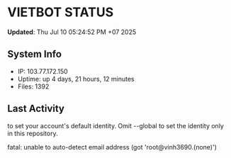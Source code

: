 # VIETBOT STATUS
**Updated**: Thu Jul 10 05:24:52 PM +07 2025

## System Info
- IP: 103.77.172.150
- Uptime: up 4 days, 21 hours, 12 minutes
- Files: 1392

## Last Activity

to set your account's default identity.
Omit --global to set the identity only in this repository.

fatal: unable to auto-detect email address (got 'root@vinh3690.(none)')
